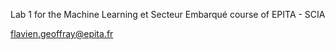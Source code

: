 Lab 1 for the Machine Learning et Secteur Embarqué course of EPITA - SCIA

flavien.geoffray@epita.fr
